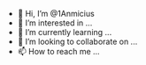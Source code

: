 - 👋 Hi, I’m @1Anmicius
- 👀 I’m interested in ...
- 🌱 I’m currently learning ...
- 💞️ I’m looking to collaborate on ...
- 📫 How to reach me ...

<!---
1Anmicius/1Anmicius is a ✨ special ✨ repository because its `README.md` (this file) appears on your GitHub profile.
You can click the Preview link to take a look at your changes.
--->
